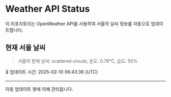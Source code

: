 
# Weather API Status

이 리포지토리는 OpenWeather API를 사용하여 서울의 날씨 정보를 자동으로 업데이트합니다.

## 현재 서울 날씨
> 서울의 현재 날씨: scattered clouds, 온도: 0.76°C, 습도: 55%

⏳ 업데이트 시간: 2025-02-10 06:43:36 (UTC)

---
자동 업데이트 봇에 의해 관리됩니다.
